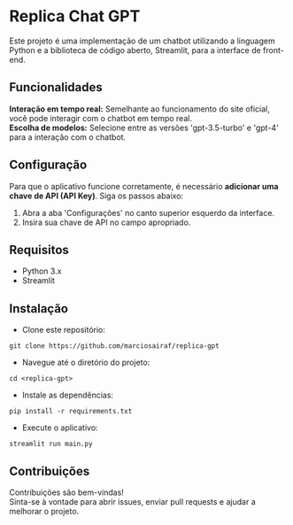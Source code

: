 # Replica Chat GPT
Este projeto é uma implementação de um chatbot utilizando a linguagem Python e a biblioteca de código aberto, Streamlit, para a interface de front-end.

## Funcionalidades
<b>Interação em tempo real:</b> Semelhante ao funcionamento do site oficial, você pode interagir com o chatbot em tempo real.<br>
<b>Escolha de modelos:</b> Selecione entre as versões 'gpt-3.5-turbo' e 'gpt-4' para a interação com o chatbot.

## Configuração
Para que o aplicativo funcione corretamente, é necessário **adicionar uma chave de API (API Key)**. Siga os passos abaixo:

1. Abra a aba 'Configurações' no canto superior esquerdo da interface.<br>
2. Insira sua chave de API no campo apropriado.

## Requisitos
* Python 3.x
* Streamlit

## Instalação
* Clone este repositório:
```
git clone https://github.com/marciosairaf/replica-gpt
```

* Navegue até o diretório do projeto:
```
cd <replica-gpt>
```

* Instale as dependências:
```
pip install -r requirements.txt
```

* Execute o aplicativo:
```
streamlit run main.py
```

## Contribuições
Contribuições são bem-vindas!<br>
Sinta-se à vontade para abrir issues, enviar pull requests e ajudar a melhorar o projeto.
